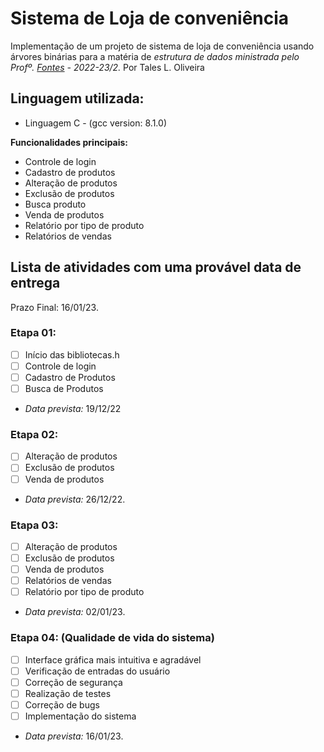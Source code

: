 # Sistema de Loja de conveniência
Implementação de um projeto de sistema de loja de conveniência usando árvores binárias para a matéria de _estrutura de dados ministrada pelo Profº. [Fontes](https://fontes.pro.br) - 2022-23/2._
Por Tales L. Oliveira

## Linguagem utilizada:
* Linguagem C - (gcc version: 8.1.0)

**Funcionalidades principais:** 
* Controle de login
* Cadastro de produtos
* Alteração de produtos
* Exclusão de produtos
* Busca produto
* Venda de produtos
* Relatório por tipo de produto
* Relatórios de vendas

## Lista de atividades com uma provável data de entrega

Prazo Final: 16/01/23.

### Etapa 01:
- [ ] Início das bibliotecas.h
- [ ] Controle de login
- [ ] Cadastro de Produtos
- [ ] Busca de Produtos
- _Data prevista:_ 19/12/22

### Etapa 02:
- [ ] Alteração de produtos
- [ ] Exclusão de produtos
- [ ] Venda de produtos
- _Data prevista:_ 26/12/22.

### Etapa 03:
- [ ] Alteração de produtos
- [ ] Exclusão de produtos
- [ ] Venda de produtos
- [ ] Relatórios de vendas
- [ ] Relatório por tipo de produto
- _Data prevista:_ 02/01/23.

### Etapa 04: (Qualidade de vida do sistema)
- [ ] Interface gráfica mais intuitiva e agradável 
- [ ] Verificação de entradas do usuário
- [ ] Correção de segurança
- [ ] Realização de testes
- [ ] Correção de bugs
- [ ] Implementação do sistema
- _Data prevista:_ 16/01/23.
